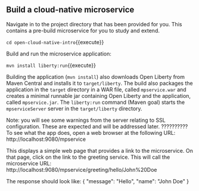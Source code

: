 ## Build a cloud-native microservice

Navigate in to the project directory that has been provided for you. This contains a pre-build microservice for you to study and extend. 

`cd open-cloud-native-intro`{{execute}}

Build and run the microservice application:

`mvn install liberty:run`{{execute}}

Building the application (`mvn install`) also downloads Open Liberty from Maven Central and installs it to `target/liberty`. The build also packages the application in the `target` directory in a WAR file, called `mpservice.war` and creates a minimal runnable jar containing Open Liberty and the application, called `mpservice.jar`. The `liberty:run` command (Maven goal) starts the `mpserviceServer` server in the `target/liberty` directory.

Note: you will see some warnings from the server relating to SSL configuration. These are expected and will be addressed later.
??????????
To see what the app does, open a web browser at the following URL: 
http://localhost:9080/mpservice

This displays a simple web page that provides a link to the microservice. On that page, click on the link to the greeting service. This will call the microservice URL: 
http://localhost:9080/mpservice/greeting/hello/John%20Doe

The response should look like:
{
    "message": "Hello",
    "name": "John Doe"
}